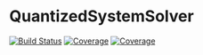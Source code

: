 # QuantizedSystemSolver

[![Build Status](https://github.com/mongibellili/QuantizedSystemSolver.jl/workflows/CI/badge.svg)](https://github.com/mongibellili/QuantizedSystemSolver.jl/actions)
[![Coverage](https://codecov.io/gh/mongibellili/QuantizedSystemSolver.jl/branch/main/graph/badge.svg)](https://codecov.io/gh/mongibellili/QuantizedSystemSolver.jl)
[![Coverage](https://coveralls.io/repos/github/mongibellili/QuantizedSystemSolver.jl/badge.svg?branch=main)](https://coveralls.io/github/mongibellili/QuantizedSystemSolver.jl?branch=main)
